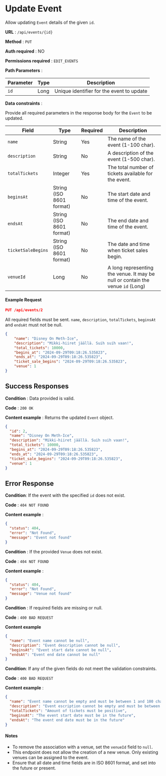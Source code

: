 # Update Event

Allow updating `Event` details of the given `id`.

**URL** : `/api/events/{id}`

**Method** : `PUT`

**Auth required** : NO

**Permissions required** : `EDIT_EVENTS`

**Path Parameters** :

| Parameter | Type | Description                               |
| --------- | ---- | ----------------------------------------- |
| `id`      | Long | Unique identifier for the event to update |

**Data constraints** :

Provide all required parameters in the response body for the `Event` to be updated.

| Field                | Type                     | Required | Description                                                                    |
| -------------------- | ------------------------ | -------- | ------------------------------------------------------------------------------ |
| `name`               | String                   | Yes      | The name of the event (1-100 char).                                            |
| `description`        | String                   | No       | A description of the event (1-500 char).                                       |
| `totalTickets`      | Integer                  | Yes      | The total number of tickets available for the event.                           |
| `beginsAt`          | String (ISO 8601 format) | No       | The start date and time of the event.                                          |
| `endsAt`            | String (ISO 8601 format) | No       | The end date and time of the event.                                            |
| `ticketSaleBegins` | String (ISO 8601 format) | No       | The date and time when ticket sales begin.                                     |
| `venueId`            | Long                     | No      | A long representing the venue. It may be null or contain the venue `id` (Long) |

#### Example Request

```json
PUT /api/events/2
```
All required fields must be sent. `name`, `description`, `totalTickets`, `beginsAt` and `endsAt` must not be null.

```json
{
    "name": "Disney On Meth-Ice",
    "description": "Mikki-hiiret jäällä. Suih suih vaan!",
    "total_tickets": 10000,
    "begins_at": "2024-09-29T09:18:26.535823",
    "ends_at": "2024-09-29T09:18:26.535823",
    "ticket_sale_begins": "2024-09-29T09:18:26.535823",
    "venue": 1
}
```

## Success Responses

**Condition** : Data provided is valid.

**Code** : `200 OK`

**Content example** : Returns the updated `Event` object.

```json
{
  "id": 2,
  "name": "Disney On Meth-Ice",
  "description": "Mikki-hiiret jäällä. Suih suih vaan!",
  "total_tickets": 10000,
  "begins_at": "2024-09-29T09:18:26.535823",
  "ends_at": "2024-09-29T09:18:26.535823",
  "ticket_sale_begins": "2024-09-29T09:18:26.535823",
  "venue": 1
}
```

## Error Response

**Condition**: If the event with the specified `id` does not exist.

**Code** : `404 NOT FOUND`

**Content example** :

```json
{
  "status": 404,
  "error": "Not Found",
  "message": "Event not found"
}
```

**Condition** : If the provided `Venue` does not exist.

**Code** : `404 NOT FOUND`

**Content example** :

```json
{
  "status": 404,
  "error": "Not Found",
  "message": "Venue not found"
}
```


**Condition** : If required fields are missing or null.

**Code** : `400 BAD REQUEST`

**Content example**

```json
{
  "name": "Event name cannot be null",
  "description": "Event description cannot be null",
  "beginsAt": "Event start date cannot be null",
  "endsAt": "Event end date cannot be null"
}
```

**Condition**: If any of the given fields do not meet the validation constraints.

**Code** : `400 BAD REQUEST`

**Content example** :

```json
{
  "name": "Event name cannot be empty and must be between 1 and 100 characters long",
  "description": "Event escription cannot be empty and must be between 1 and 500 characters long",
  "totalTickets": "Amount of tickets must be positive",
  "beginsAt": "The event start date must be in the future",
  "endsAt": "The event end date must be in the future"
}
```

#### Notes

- To remove the association with a venue, set the `venueId` field to `null`.
- This endpoint does not allow the creation of a new venue. Only existing venues can be assigned to the event.
- Ensure that all date and time fields are in ISO 8601 format, and set into the future or present.
